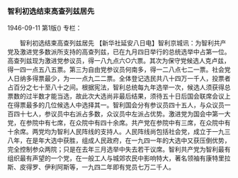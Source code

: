 ### 智利初选结束高查列兹居先

1946-09-11
第1版()
专栏：

　　智利初选结束高查列兹居先
    【新华社延安八日电】智利京城讯：为智利共产党及激进党多数派所支持的高查列兹，已在九月四日举行的总统选举中占第一位。高查列兹现为激进党参议员，得一八九点六○六票。其次为保守党候选人克卢兹，得一四一点五八五票。第三为自由党参议员何南多，得一二八点七二一票。社会党人日纳多得票最少，为一一点九二二票。全体登记选民共八十四万一千人，投票者占百分之七十至八十之间。根据宪法，智利总统每九年选举一次，候选人须获得总票数的过半数才能当选，故此次大选尚非最后结果，须待五十日后国会联席会议上在得票最多的几位候选人中选择其一。智利国会分有参议员四十五人，与众议员一百四十七人，参议员中右派占多数，众议员中左派占优势。激进党为国会中第一大党，在参院中有七席，在众院中有四十余席。共产党在参院中有三席，在众院中有十余席。两党均为智利人民阵线的支持人。人民阵线尚包括社会党，成立于一九三八年，在是年大选中获胜，组成人民政府，在一九四一年的大选中又获压倒优势，完全控制参众两院；只是在去年三月选举中失去若干议席。智利共产党为智利最有组织最有声望的一个党，在一般工人与城郊农民中影响特大，著名领袖有康特里拉斯、皮得罗、伊利阿斯等，一九四二年即有党员七万二千人。
